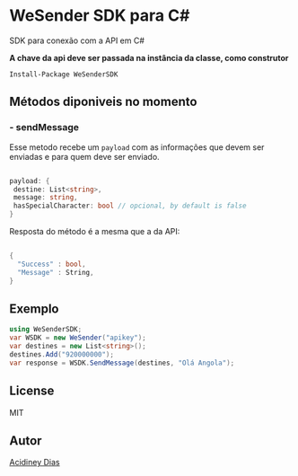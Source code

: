 # WeSender SDK para C#
  SDK para conexão com a API em C#

**A chave da api deve ser passada na instância da classe, como construtor**

`Install-Package WeSenderSDK`

## Métodos diponiveis no momento
### - sendMessage
Esse metodo recebe um `payload` com as informações que devem ser enviadas e para quem deve ser enviado.
 ```cs

payload: {
  destine: List<string>,
  message: string,
  hasSpecialCharacter: bool // opcional, by default is false
}

 ```
Resposta do método é a mesma que a da API:
```cs

{
  "Success" : bool,
  "Message" : String,
}

```

## Exemplo

```cs
using WeSenderSDK;
var WSDK = new WeSender("apikey");
var destines = new List<string>();
destines.Add("920000000");
var response = WSDK.SendMessage(destines, "Olá Angola");
```

## License
MIT

## Autor
[Acidiney Dias](mailto:mailto:acidiney.dias@digitalfactory.co.ao)
